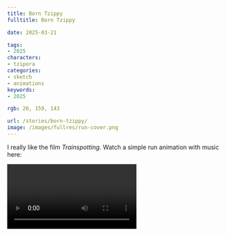 ```yaml
---
title: Born Tzippy
fulltitle: Born Tzippy

date: 2025-03-21

tags:
- 2025
characters:
- tzipora
categories:
- sketch
- animations
keywords:
- 2025

rgb: 26, 159, 143

url: /stories/born-tzippy/
image: /images/fullres/run-cover.png
---
```

I really like the film *Trainspotting*. Watch a simple run animation with music here:

<video src="/video/run.mp4" controls=""></video>